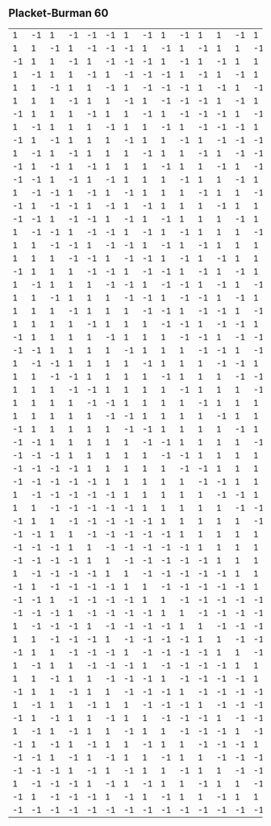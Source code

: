 ## Placket-Burman 60

<table>
  <tr><td> 1</td><td>-1</td><td> 1</td><td>-1</td><td>-1</td><td>-1</td><td> 1</td><td>-1</td><td> 1</td><td>-1</td><td> 1</td><td> 1</td><td>-1</td><td> 1</td><td> 1</td><td>-1</td><td>-1</td><td>-1</td><td> 1</td><td>-1</td><td>-1</td><td>-1</td><td>-1</td><td> 1</td><td> 1</td><td>-1</td><td>-1</td><td>-1</td><td>-1</td><td>-1</td><td> 1</td><td> 1</td><td> 1</td><td> 1</td><td> 1</td><td>-1</td><td>-1</td><td> 1</td><td> 1</td><td> 1</td><td> 1</td><td>-1</td><td> 1</td><td> 1</td><td> 1</td><td>-1</td><td>-1</td><td> 1</td><td>-1</td><td>-1</td><td> 1</td><td>-1</td><td> 1</td><td>-1</td><td> 1</td><td> 1</td><td> 1</td><td>-1</td><td> 1</td></tr>
  <tr><td> 1</td><td> 1</td><td>-1</td><td> 1</td><td>-1</td><td>-1</td><td>-1</td><td> 1</td><td>-1</td><td> 1</td><td>-1</td><td> 1</td><td> 1</td><td>-1</td><td> 1</td><td> 1</td><td>-1</td><td>-1</td><td>-1</td><td> 1</td><td>-1</td><td>-1</td><td>-1</td><td>-1</td><td> 1</td><td> 1</td><td>-1</td><td>-1</td><td>-1</td><td>-1</td><td>-1</td><td> 1</td><td> 1</td><td> 1</td><td> 1</td><td> 1</td><td>-1</td><td>-1</td><td> 1</td><td> 1</td><td> 1</td><td> 1</td><td>-1</td><td> 1</td><td> 1</td><td> 1</td><td>-1</td><td>-1</td><td> 1</td><td>-1</td><td>-1</td><td> 1</td><td>-1</td><td> 1</td><td>-1</td><td> 1</td><td> 1</td><td> 1</td><td>-1</td></tr>
  <tr><td>-1</td><td> 1</td><td> 1</td><td>-1</td><td> 1</td><td>-1</td><td>-1</td><td>-1</td><td> 1</td><td>-1</td><td> 1</td><td>-1</td><td> 1</td><td> 1</td><td>-1</td><td> 1</td><td> 1</td><td>-1</td><td>-1</td><td>-1</td><td> 1</td><td>-1</td><td>-1</td><td>-1</td><td>-1</td><td> 1</td><td> 1</td><td>-1</td><td>-1</td><td>-1</td><td>-1</td><td>-1</td><td> 1</td><td> 1</td><td> 1</td><td> 1</td><td> 1</td><td>-1</td><td>-1</td><td> 1</td><td> 1</td><td> 1</td><td> 1</td><td>-1</td><td> 1</td><td> 1</td><td> 1</td><td>-1</td><td>-1</td><td> 1</td><td>-1</td><td>-1</td><td> 1</td><td>-1</td><td> 1</td><td>-1</td><td> 1</td><td> 1</td><td> 1</td></tr>
  <tr><td> 1</td><td>-1</td><td> 1</td><td> 1</td><td>-1</td><td> 1</td><td>-1</td><td>-1</td><td>-1</td><td> 1</td><td>-1</td><td> 1</td><td>-1</td><td> 1</td><td> 1</td><td>-1</td><td> 1</td><td> 1</td><td>-1</td><td>-1</td><td>-1</td><td> 1</td><td>-1</td><td>-1</td><td>-1</td><td>-1</td><td> 1</td><td> 1</td><td>-1</td><td>-1</td><td>-1</td><td>-1</td><td>-1</td><td> 1</td><td> 1</td><td> 1</td><td> 1</td><td> 1</td><td>-1</td><td>-1</td><td> 1</td><td> 1</td><td> 1</td><td> 1</td><td>-1</td><td> 1</td><td> 1</td><td> 1</td><td>-1</td><td>-1</td><td> 1</td><td>-1</td><td>-1</td><td> 1</td><td>-1</td><td> 1</td><td>-1</td><td> 1</td><td> 1</td></tr>
  <tr><td> 1</td><td> 1</td><td>-1</td><td> 1</td><td> 1</td><td>-1</td><td> 1</td><td>-1</td><td>-1</td><td>-1</td><td> 1</td><td>-1</td><td> 1</td><td>-1</td><td> 1</td><td> 1</td><td>-1</td><td> 1</td><td> 1</td><td>-1</td><td>-1</td><td>-1</td><td> 1</td><td>-1</td><td>-1</td><td>-1</td><td>-1</td><td> 1</td><td> 1</td><td>-1</td><td>-1</td><td>-1</td><td>-1</td><td>-1</td><td> 1</td><td> 1</td><td> 1</td><td> 1</td><td> 1</td><td>-1</td><td>-1</td><td> 1</td><td> 1</td><td> 1</td><td> 1</td><td>-1</td><td> 1</td><td> 1</td><td> 1</td><td>-1</td><td>-1</td><td> 1</td><td>-1</td><td>-1</td><td> 1</td><td>-1</td><td> 1</td><td>-1</td><td> 1</td></tr>
  <tr><td> 1</td><td> 1</td><td> 1</td><td>-1</td><td> 1</td><td> 1</td><td>-1</td><td> 1</td><td>-1</td><td>-1</td><td>-1</td><td> 1</td><td>-1</td><td> 1</td><td>-1</td><td> 1</td><td> 1</td><td>-1</td><td> 1</td><td> 1</td><td>-1</td><td>-1</td><td>-1</td><td> 1</td><td>-1</td><td>-1</td><td>-1</td><td>-1</td><td> 1</td><td> 1</td><td>-1</td><td>-1</td><td>-1</td><td>-1</td><td>-1</td><td> 1</td><td> 1</td><td> 1</td><td> 1</td><td> 1</td><td>-1</td><td>-1</td><td> 1</td><td> 1</td><td> 1</td><td> 1</td><td>-1</td><td> 1</td><td> 1</td><td> 1</td><td>-1</td><td>-1</td><td> 1</td><td>-1</td><td>-1</td><td> 1</td><td>-1</td><td> 1</td><td>-1</td></tr>
  <tr><td>-1</td><td> 1</td><td> 1</td><td> 1</td><td>-1</td><td> 1</td><td> 1</td><td>-1</td><td> 1</td><td>-1</td><td>-1</td><td>-1</td><td> 1</td><td>-1</td><td> 1</td><td>-1</td><td> 1</td><td> 1</td><td>-1</td><td> 1</td><td> 1</td><td>-1</td><td>-1</td><td>-1</td><td> 1</td><td>-1</td><td>-1</td><td>-1</td><td>-1</td><td> 1</td><td> 1</td><td>-1</td><td>-1</td><td>-1</td><td>-1</td><td>-1</td><td> 1</td><td> 1</td><td> 1</td><td> 1</td><td> 1</td><td>-1</td><td>-1</td><td> 1</td><td> 1</td><td> 1</td><td> 1</td><td>-1</td><td> 1</td><td> 1</td><td> 1</td><td>-1</td><td>-1</td><td> 1</td><td>-1</td><td>-1</td><td> 1</td><td>-1</td><td> 1</td></tr>
  <tr><td> 1</td><td>-1</td><td> 1</td><td> 1</td><td> 1</td><td>-1</td><td> 1</td><td> 1</td><td>-1</td><td> 1</td><td>-1</td><td>-1</td><td>-1</td><td> 1</td><td>-1</td><td> 1</td><td>-1</td><td> 1</td><td> 1</td><td>-1</td><td> 1</td><td> 1</td><td>-1</td><td>-1</td><td>-1</td><td> 1</td><td>-1</td><td>-1</td><td>-1</td><td>-1</td><td> 1</td><td> 1</td><td>-1</td><td>-1</td><td>-1</td><td>-1</td><td>-1</td><td> 1</td><td> 1</td><td> 1</td><td> 1</td><td> 1</td><td>-1</td><td>-1</td><td> 1</td><td> 1</td><td> 1</td><td> 1</td><td>-1</td><td> 1</td><td> 1</td><td> 1</td><td>-1</td><td>-1</td><td> 1</td><td>-1</td><td>-1</td><td> 1</td><td>-1</td></tr>
  <tr><td>-1</td><td> 1</td><td>-1</td><td> 1</td><td> 1</td><td> 1</td><td>-1</td><td> 1</td><td> 1</td><td>-1</td><td> 1</td><td>-1</td><td>-1</td><td>-1</td><td> 1</td><td>-1</td><td> 1</td><td>-1</td><td> 1</td><td> 1</td><td>-1</td><td> 1</td><td> 1</td><td>-1</td><td>-1</td><td>-1</td><td> 1</td><td>-1</td><td>-1</td><td>-1</td><td>-1</td><td> 1</td><td> 1</td><td>-1</td><td>-1</td><td>-1</td><td>-1</td><td>-1</td><td> 1</td><td> 1</td><td> 1</td><td> 1</td><td> 1</td><td>-1</td><td>-1</td><td> 1</td><td> 1</td><td> 1</td><td> 1</td><td>-1</td><td> 1</td><td> 1</td><td> 1</td><td>-1</td><td>-1</td><td> 1</td><td>-1</td><td>-1</td><td> 1</td></tr>
  <tr><td> 1</td><td>-1</td><td> 1</td><td>-1</td><td> 1</td><td> 1</td><td> 1</td><td>-1</td><td> 1</td><td> 1</td><td>-1</td><td> 1</td><td>-1</td><td>-1</td><td>-1</td><td> 1</td><td>-1</td><td> 1</td><td>-1</td><td> 1</td><td> 1</td><td>-1</td><td> 1</td><td> 1</td><td>-1</td><td>-1</td><td>-1</td><td> 1</td><td>-1</td><td>-1</td><td>-1</td><td>-1</td><td> 1</td><td> 1</td><td>-1</td><td>-1</td><td>-1</td><td>-1</td><td>-1</td><td> 1</td><td> 1</td><td> 1</td><td> 1</td><td> 1</td><td>-1</td><td>-1</td><td> 1</td><td> 1</td><td> 1</td><td> 1</td><td>-1</td><td> 1</td><td> 1</td><td> 1</td><td>-1</td><td>-1</td><td> 1</td><td>-1</td><td>-1</td></tr>
  <tr><td>-1</td><td> 1</td><td>-1</td><td> 1</td><td>-1</td><td> 1</td><td> 1</td><td> 1</td><td>-1</td><td> 1</td><td> 1</td><td>-1</td><td> 1</td><td>-1</td><td>-1</td><td>-1</td><td> 1</td><td>-1</td><td> 1</td><td>-1</td><td> 1</td><td> 1</td><td>-1</td><td> 1</td><td> 1</td><td>-1</td><td>-1</td><td>-1</td><td> 1</td><td>-1</td><td>-1</td><td>-1</td><td>-1</td><td> 1</td><td> 1</td><td>-1</td><td>-1</td><td>-1</td><td>-1</td><td>-1</td><td> 1</td><td> 1</td><td> 1</td><td> 1</td><td> 1</td><td>-1</td><td>-1</td><td> 1</td><td> 1</td><td> 1</td><td> 1</td><td>-1</td><td> 1</td><td> 1</td><td> 1</td><td>-1</td><td>-1</td><td> 1</td><td>-1</td></tr>
  <tr><td>-1</td><td>-1</td><td> 1</td><td>-1</td><td> 1</td><td>-1</td><td> 1</td><td> 1</td><td> 1</td><td>-1</td><td> 1</td><td> 1</td><td>-1</td><td> 1</td><td>-1</td><td>-1</td><td>-1</td><td> 1</td><td>-1</td><td> 1</td><td>-1</td><td> 1</td><td> 1</td><td>-1</td><td> 1</td><td> 1</td><td>-1</td><td>-1</td><td>-1</td><td> 1</td><td>-1</td><td>-1</td><td>-1</td><td>-1</td><td> 1</td><td> 1</td><td>-1</td><td>-1</td><td>-1</td><td>-1</td><td>-1</td><td> 1</td><td> 1</td><td> 1</td><td> 1</td><td> 1</td><td>-1</td><td>-1</td><td> 1</td><td> 1</td><td> 1</td><td> 1</td><td>-1</td><td> 1</td><td> 1</td><td> 1</td><td>-1</td><td>-1</td><td> 1</td></tr>
  <tr><td> 1</td><td>-1</td><td>-1</td><td> 1</td><td>-1</td><td> 1</td><td>-1</td><td> 1</td><td> 1</td><td> 1</td><td>-1</td><td> 1</td><td> 1</td><td>-1</td><td> 1</td><td>-1</td><td>-1</td><td>-1</td><td> 1</td><td>-1</td><td> 1</td><td>-1</td><td> 1</td><td> 1</td><td>-1</td><td> 1</td><td> 1</td><td>-1</td><td>-1</td><td>-1</td><td> 1</td><td>-1</td><td>-1</td><td>-1</td><td>-1</td><td> 1</td><td> 1</td><td>-1</td><td>-1</td><td>-1</td><td>-1</td><td>-1</td><td> 1</td><td> 1</td><td> 1</td><td> 1</td><td> 1</td><td>-1</td><td>-1</td><td> 1</td><td> 1</td><td> 1</td><td> 1</td><td>-1</td><td> 1</td><td> 1</td><td> 1</td><td>-1</td><td>-1</td></tr>
  <tr><td>-1</td><td> 1</td><td>-1</td><td>-1</td><td> 1</td><td>-1</td><td> 1</td><td>-1</td><td> 1</td><td> 1</td><td> 1</td><td>-1</td><td> 1</td><td> 1</td><td>-1</td><td> 1</td><td>-1</td><td>-1</td><td>-1</td><td> 1</td><td>-1</td><td> 1</td><td>-1</td><td> 1</td><td> 1</td><td>-1</td><td> 1</td><td> 1</td><td>-1</td><td>-1</td><td>-1</td><td> 1</td><td>-1</td><td>-1</td><td>-1</td><td>-1</td><td> 1</td><td> 1</td><td>-1</td><td>-1</td><td>-1</td><td>-1</td><td>-1</td><td> 1</td><td> 1</td><td> 1</td><td> 1</td><td> 1</td><td>-1</td><td>-1</td><td> 1</td><td> 1</td><td> 1</td><td> 1</td><td>-1</td><td> 1</td><td> 1</td><td> 1</td><td>-1</td></tr>
  <tr><td>-1</td><td>-1</td><td> 1</td><td>-1</td><td>-1</td><td> 1</td><td>-1</td><td> 1</td><td>-1</td><td> 1</td><td> 1</td><td> 1</td><td>-1</td><td> 1</td><td> 1</td><td>-1</td><td> 1</td><td>-1</td><td>-1</td><td>-1</td><td> 1</td><td>-1</td><td> 1</td><td>-1</td><td> 1</td><td> 1</td><td>-1</td><td> 1</td><td> 1</td><td>-1</td><td>-1</td><td>-1</td><td> 1</td><td>-1</td><td>-1</td><td>-1</td><td>-1</td><td> 1</td><td> 1</td><td>-1</td><td>-1</td><td>-1</td><td>-1</td><td>-1</td><td> 1</td><td> 1</td><td> 1</td><td> 1</td><td> 1</td><td>-1</td><td>-1</td><td> 1</td><td> 1</td><td> 1</td><td> 1</td><td>-1</td><td> 1</td><td> 1</td><td> 1</td></tr>
  <tr><td> 1</td><td>-1</td><td>-1</td><td> 1</td><td>-1</td><td>-1</td><td> 1</td><td>-1</td><td> 1</td><td>-1</td><td> 1</td><td> 1</td><td> 1</td><td>-1</td><td> 1</td><td> 1</td><td>-1</td><td> 1</td><td>-1</td><td>-1</td><td>-1</td><td> 1</td><td>-1</td><td> 1</td><td>-1</td><td> 1</td><td> 1</td><td>-1</td><td> 1</td><td> 1</td><td>-1</td><td>-1</td><td>-1</td><td> 1</td><td>-1</td><td>-1</td><td>-1</td><td>-1</td><td> 1</td><td> 1</td><td>-1</td><td>-1</td><td>-1</td><td>-1</td><td>-1</td><td> 1</td><td> 1</td><td> 1</td><td> 1</td><td> 1</td><td>-1</td><td>-1</td><td> 1</td><td> 1</td><td> 1</td><td> 1</td><td>-1</td><td> 1</td><td> 1</td></tr>
  <tr><td> 1</td><td> 1</td><td>-1</td><td>-1</td><td> 1</td><td>-1</td><td>-1</td><td> 1</td><td>-1</td><td> 1</td><td>-1</td><td> 1</td><td> 1</td><td> 1</td><td>-1</td><td> 1</td><td> 1</td><td>-1</td><td> 1</td><td>-1</td><td>-1</td><td>-1</td><td> 1</td><td>-1</td><td> 1</td><td>-1</td><td> 1</td><td> 1</td><td>-1</td><td> 1</td><td> 1</td><td>-1</td><td>-1</td><td>-1</td><td> 1</td><td>-1</td><td>-1</td><td>-1</td><td>-1</td><td> 1</td><td> 1</td><td>-1</td><td>-1</td><td>-1</td><td>-1</td><td>-1</td><td> 1</td><td> 1</td><td> 1</td><td> 1</td><td> 1</td><td>-1</td><td>-1</td><td> 1</td><td> 1</td><td> 1</td><td> 1</td><td>-1</td><td> 1</td></tr>
  <tr><td> 1</td><td> 1</td><td> 1</td><td>-1</td><td>-1</td><td> 1</td><td>-1</td><td>-1</td><td> 1</td><td>-1</td><td> 1</td><td>-1</td><td> 1</td><td> 1</td><td> 1</td><td>-1</td><td> 1</td><td> 1</td><td>-1</td><td> 1</td><td>-1</td><td>-1</td><td>-1</td><td> 1</td><td>-1</td><td> 1</td><td>-1</td><td> 1</td><td> 1</td><td>-1</td><td> 1</td><td> 1</td><td>-1</td><td>-1</td><td>-1</td><td> 1</td><td>-1</td><td>-1</td><td>-1</td><td>-1</td><td> 1</td><td> 1</td><td>-1</td><td>-1</td><td>-1</td><td>-1</td><td>-1</td><td> 1</td><td> 1</td><td> 1</td><td> 1</td><td> 1</td><td>-1</td><td>-1</td><td> 1</td><td> 1</td><td> 1</td><td> 1</td><td>-1</td></tr>
  <tr><td>-1</td><td> 1</td><td> 1</td><td> 1</td><td>-1</td><td>-1</td><td> 1</td><td>-1</td><td>-1</td><td> 1</td><td>-1</td><td> 1</td><td>-1</td><td> 1</td><td> 1</td><td> 1</td><td>-1</td><td> 1</td><td> 1</td><td>-1</td><td> 1</td><td>-1</td><td>-1</td><td>-1</td><td> 1</td><td>-1</td><td> 1</td><td>-1</td><td> 1</td><td> 1</td><td>-1</td><td> 1</td><td> 1</td><td>-1</td><td>-1</td><td>-1</td><td> 1</td><td>-1</td><td>-1</td><td>-1</td><td>-1</td><td> 1</td><td> 1</td><td>-1</td><td>-1</td><td>-1</td><td>-1</td><td>-1</td><td> 1</td><td> 1</td><td> 1</td><td> 1</td><td> 1</td><td>-1</td><td>-1</td><td> 1</td><td> 1</td><td> 1</td><td> 1</td></tr>
  <tr><td> 1</td><td>-1</td><td> 1</td><td> 1</td><td> 1</td><td>-1</td><td>-1</td><td> 1</td><td>-1</td><td>-1</td><td> 1</td><td>-1</td><td> 1</td><td>-1</td><td> 1</td><td> 1</td><td> 1</td><td>-1</td><td> 1</td><td> 1</td><td>-1</td><td> 1</td><td>-1</td><td>-1</td><td>-1</td><td> 1</td><td>-1</td><td> 1</td><td>-1</td><td> 1</td><td> 1</td><td>-1</td><td> 1</td><td> 1</td><td>-1</td><td>-1</td><td>-1</td><td> 1</td><td>-1</td><td>-1</td><td>-1</td><td>-1</td><td> 1</td><td> 1</td><td>-1</td><td>-1</td><td>-1</td><td>-1</td><td>-1</td><td> 1</td><td> 1</td><td> 1</td><td> 1</td><td> 1</td><td>-1</td><td>-1</td><td> 1</td><td> 1</td><td> 1</td></tr>
  <tr><td> 1</td><td> 1</td><td>-1</td><td> 1</td><td> 1</td><td> 1</td><td>-1</td><td>-1</td><td> 1</td><td>-1</td><td>-1</td><td> 1</td><td>-1</td><td> 1</td><td>-1</td><td> 1</td><td> 1</td><td> 1</td><td>-1</td><td> 1</td><td> 1</td><td>-1</td><td> 1</td><td>-1</td><td>-1</td><td>-1</td><td> 1</td><td>-1</td><td> 1</td><td>-1</td><td> 1</td><td> 1</td><td>-1</td><td> 1</td><td> 1</td><td>-1</td><td>-1</td><td>-1</td><td> 1</td><td>-1</td><td>-1</td><td>-1</td><td>-1</td><td> 1</td><td> 1</td><td>-1</td><td>-1</td><td>-1</td><td>-1</td><td>-1</td><td> 1</td><td> 1</td><td> 1</td><td> 1</td><td> 1</td><td>-1</td><td>-1</td><td> 1</td><td> 1</td></tr>
  <tr><td> 1</td><td> 1</td><td> 1</td><td>-1</td><td> 1</td><td> 1</td><td> 1</td><td>-1</td><td>-1</td><td> 1</td><td>-1</td><td>-1</td><td> 1</td><td>-1</td><td> 1</td><td>-1</td><td> 1</td><td> 1</td><td> 1</td><td>-1</td><td> 1</td><td> 1</td><td>-1</td><td> 1</td><td>-1</td><td>-1</td><td>-1</td><td> 1</td><td>-1</td><td> 1</td><td>-1</td><td> 1</td><td> 1</td><td>-1</td><td> 1</td><td> 1</td><td>-1</td><td>-1</td><td>-1</td><td> 1</td><td>-1</td><td>-1</td><td>-1</td><td>-1</td><td> 1</td><td> 1</td><td>-1</td><td>-1</td><td>-1</td><td>-1</td><td>-1</td><td> 1</td><td> 1</td><td> 1</td><td> 1</td><td> 1</td><td>-1</td><td>-1</td><td> 1</td></tr>
  <tr><td> 1</td><td> 1</td><td> 1</td><td> 1</td><td>-1</td><td> 1</td><td> 1</td><td> 1</td><td>-1</td><td>-1</td><td> 1</td><td>-1</td><td>-1</td><td> 1</td><td>-1</td><td> 1</td><td>-1</td><td> 1</td><td> 1</td><td> 1</td><td>-1</td><td> 1</td><td> 1</td><td>-1</td><td> 1</td><td>-1</td><td>-1</td><td>-1</td><td> 1</td><td>-1</td><td> 1</td><td>-1</td><td> 1</td><td> 1</td><td>-1</td><td> 1</td><td> 1</td><td>-1</td><td>-1</td><td>-1</td><td> 1</td><td>-1</td><td>-1</td><td>-1</td><td>-1</td><td> 1</td><td> 1</td><td>-1</td><td>-1</td><td>-1</td><td>-1</td><td>-1</td><td> 1</td><td> 1</td><td> 1</td><td> 1</td><td> 1</td><td>-1</td><td>-1</td></tr>
  <tr><td>-1</td><td> 1</td><td> 1</td><td> 1</td><td> 1</td><td>-1</td><td> 1</td><td> 1</td><td> 1</td><td>-1</td><td>-1</td><td> 1</td><td>-1</td><td>-1</td><td> 1</td><td>-1</td><td> 1</td><td>-1</td><td> 1</td><td> 1</td><td> 1</td><td>-1</td><td> 1</td><td> 1</td><td>-1</td><td> 1</td><td>-1</td><td>-1</td><td>-1</td><td> 1</td><td>-1</td><td> 1</td><td>-1</td><td> 1</td><td> 1</td><td>-1</td><td> 1</td><td> 1</td><td>-1</td><td>-1</td><td>-1</td><td> 1</td><td>-1</td><td>-1</td><td>-1</td><td>-1</td><td> 1</td><td> 1</td><td>-1</td><td>-1</td><td>-1</td><td>-1</td><td>-1</td><td> 1</td><td> 1</td><td> 1</td><td> 1</td><td> 1</td><td>-1</td></tr>
  <tr><td>-1</td><td>-1</td><td> 1</td><td> 1</td><td> 1</td><td> 1</td><td>-1</td><td> 1</td><td> 1</td><td> 1</td><td>-1</td><td>-1</td><td> 1</td><td>-1</td><td>-1</td><td> 1</td><td>-1</td><td> 1</td><td>-1</td><td> 1</td><td> 1</td><td> 1</td><td>-1</td><td> 1</td><td> 1</td><td>-1</td><td> 1</td><td>-1</td><td>-1</td><td>-1</td><td> 1</td><td>-1</td><td> 1</td><td>-1</td><td> 1</td><td> 1</td><td>-1</td><td> 1</td><td> 1</td><td>-1</td><td>-1</td><td>-1</td><td> 1</td><td>-1</td><td>-1</td><td>-1</td><td>-1</td><td> 1</td><td> 1</td><td>-1</td><td>-1</td><td>-1</td><td>-1</td><td>-1</td><td> 1</td><td> 1</td><td> 1</td><td> 1</td><td> 1</td></tr>
  <tr><td> 1</td><td>-1</td><td>-1</td><td> 1</td><td> 1</td><td> 1</td><td> 1</td><td>-1</td><td> 1</td><td> 1</td><td> 1</td><td>-1</td><td>-1</td><td> 1</td><td>-1</td><td>-1</td><td> 1</td><td>-1</td><td> 1</td><td>-1</td><td> 1</td><td> 1</td><td> 1</td><td>-1</td><td> 1</td><td> 1</td><td>-1</td><td> 1</td><td>-1</td><td>-1</td><td>-1</td><td> 1</td><td>-1</td><td> 1</td><td>-1</td><td> 1</td><td> 1</td><td>-1</td><td> 1</td><td> 1</td><td>-1</td><td>-1</td><td>-1</td><td> 1</td><td>-1</td><td>-1</td><td>-1</td><td>-1</td><td> 1</td><td> 1</td><td>-1</td><td>-1</td><td>-1</td><td>-1</td><td>-1</td><td> 1</td><td> 1</td><td> 1</td><td> 1</td></tr>
  <tr><td> 1</td><td> 1</td><td>-1</td><td>-1</td><td> 1</td><td> 1</td><td> 1</td><td> 1</td><td>-1</td><td> 1</td><td> 1</td><td> 1</td><td>-1</td><td>-1</td><td> 1</td><td>-1</td><td>-1</td><td> 1</td><td>-1</td><td> 1</td><td>-1</td><td> 1</td><td> 1</td><td> 1</td><td>-1</td><td> 1</td><td> 1</td><td>-1</td><td> 1</td><td>-1</td><td>-1</td><td>-1</td><td> 1</td><td>-1</td><td> 1</td><td>-1</td><td> 1</td><td> 1</td><td>-1</td><td> 1</td><td> 1</td><td>-1</td><td>-1</td><td>-1</td><td> 1</td><td>-1</td><td>-1</td><td>-1</td><td>-1</td><td> 1</td><td> 1</td><td>-1</td><td>-1</td><td>-1</td><td>-1</td><td>-1</td><td> 1</td><td> 1</td><td> 1</td></tr>
  <tr><td> 1</td><td> 1</td><td> 1</td><td>-1</td><td>-1</td><td> 1</td><td> 1</td><td> 1</td><td> 1</td><td>-1</td><td> 1</td><td> 1</td><td> 1</td><td>-1</td><td>-1</td><td> 1</td><td>-1</td><td>-1</td><td> 1</td><td>-1</td><td> 1</td><td>-1</td><td> 1</td><td> 1</td><td> 1</td><td>-1</td><td> 1</td><td> 1</td><td>-1</td><td> 1</td><td>-1</td><td>-1</td><td>-1</td><td> 1</td><td>-1</td><td> 1</td><td>-1</td><td> 1</td><td> 1</td><td>-1</td><td> 1</td><td> 1</td><td>-1</td><td>-1</td><td>-1</td><td> 1</td><td>-1</td><td>-1</td><td>-1</td><td>-1</td><td> 1</td><td> 1</td><td>-1</td><td>-1</td><td>-1</td><td>-1</td><td>-1</td><td> 1</td><td> 1</td></tr>
  <tr><td> 1</td><td> 1</td><td> 1</td><td> 1</td><td>-1</td><td>-1</td><td> 1</td><td> 1</td><td> 1</td><td> 1</td><td>-1</td><td> 1</td><td> 1</td><td> 1</td><td>-1</td><td>-1</td><td> 1</td><td>-1</td><td>-1</td><td> 1</td><td>-1</td><td> 1</td><td>-1</td><td> 1</td><td> 1</td><td> 1</td><td>-1</td><td> 1</td><td> 1</td><td>-1</td><td> 1</td><td>-1</td><td>-1</td><td>-1</td><td> 1</td><td>-1</td><td> 1</td><td>-1</td><td> 1</td><td> 1</td><td>-1</td><td> 1</td><td> 1</td><td>-1</td><td>-1</td><td>-1</td><td> 1</td><td>-1</td><td>-1</td><td>-1</td><td>-1</td><td> 1</td><td> 1</td><td>-1</td><td>-1</td><td>-1</td><td>-1</td><td>-1</td><td> 1</td></tr>
  <tr><td> 1</td><td> 1</td><td> 1</td><td> 1</td><td> 1</td><td>-1</td><td>-1</td><td> 1</td><td> 1</td><td> 1</td><td> 1</td><td>-1</td><td> 1</td><td> 1</td><td> 1</td><td>-1</td><td>-1</td><td> 1</td><td>-1</td><td>-1</td><td> 1</td><td>-1</td><td> 1</td><td>-1</td><td> 1</td><td> 1</td><td> 1</td><td>-1</td><td> 1</td><td> 1</td><td>-1</td><td> 1</td><td>-1</td><td>-1</td><td>-1</td><td> 1</td><td>-1</td><td> 1</td><td>-1</td><td> 1</td><td> 1</td><td>-1</td><td> 1</td><td> 1</td><td>-1</td><td>-1</td><td>-1</td><td> 1</td><td>-1</td><td>-1</td><td>-1</td><td>-1</td><td> 1</td><td> 1</td><td>-1</td><td>-1</td><td>-1</td><td>-1</td><td>-1</td></tr>
  <tr><td>-1</td><td> 1</td><td> 1</td><td> 1</td><td> 1</td><td> 1</td><td>-1</td><td>-1</td><td> 1</td><td> 1</td><td> 1</td><td> 1</td><td>-1</td><td> 1</td><td> 1</td><td> 1</td><td>-1</td><td>-1</td><td> 1</td><td>-1</td><td>-1</td><td> 1</td><td>-1</td><td> 1</td><td>-1</td><td> 1</td><td> 1</td><td> 1</td><td>-1</td><td> 1</td><td> 1</td><td>-1</td><td> 1</td><td>-1</td><td>-1</td><td>-1</td><td> 1</td><td>-1</td><td> 1</td><td>-1</td><td> 1</td><td> 1</td><td>-1</td><td> 1</td><td> 1</td><td>-1</td><td>-1</td><td>-1</td><td> 1</td><td>-1</td><td>-1</td><td>-1</td><td>-1</td><td> 1</td><td> 1</td><td>-1</td><td>-1</td><td>-1</td><td>-1</td></tr>
  <tr><td>-1</td><td>-1</td><td> 1</td><td> 1</td><td> 1</td><td> 1</td><td> 1</td><td>-1</td><td>-1</td><td> 1</td><td> 1</td><td> 1</td><td> 1</td><td>-1</td><td> 1</td><td> 1</td><td> 1</td><td>-1</td><td>-1</td><td> 1</td><td>-1</td><td>-1</td><td> 1</td><td>-1</td><td> 1</td><td>-1</td><td> 1</td><td> 1</td><td> 1</td><td>-1</td><td> 1</td><td> 1</td><td>-1</td><td> 1</td><td>-1</td><td>-1</td><td>-1</td><td> 1</td><td>-1</td><td> 1</td><td>-1</td><td> 1</td><td> 1</td><td>-1</td><td> 1</td><td> 1</td><td>-1</td><td>-1</td><td>-1</td><td> 1</td><td>-1</td><td>-1</td><td>-1</td><td>-1</td><td> 1</td><td> 1</td><td>-1</td><td>-1</td><td>-1</td></tr>
  <tr><td>-1</td><td>-1</td><td>-1</td><td> 1</td><td> 1</td><td> 1</td><td> 1</td><td> 1</td><td>-1</td><td>-1</td><td> 1</td><td> 1</td><td> 1</td><td> 1</td><td>-1</td><td> 1</td><td> 1</td><td> 1</td><td>-1</td><td>-1</td><td> 1</td><td>-1</td><td>-1</td><td> 1</td><td>-1</td><td> 1</td><td>-1</td><td> 1</td><td> 1</td><td> 1</td><td>-1</td><td> 1</td><td> 1</td><td>-1</td><td> 1</td><td>-1</td><td>-1</td><td>-1</td><td> 1</td><td>-1</td><td> 1</td><td>-1</td><td> 1</td><td> 1</td><td>-1</td><td> 1</td><td> 1</td><td>-1</td><td>-1</td><td>-1</td><td> 1</td><td>-1</td><td>-1</td><td>-1</td><td>-1</td><td> 1</td><td> 1</td><td>-1</td><td>-1</td></tr>
  <tr><td>-1</td><td>-1</td><td>-1</td><td>-1</td><td> 1</td><td> 1</td><td> 1</td><td> 1</td><td> 1</td><td>-1</td><td>-1</td><td> 1</td><td> 1</td><td> 1</td><td> 1</td><td>-1</td><td> 1</td><td> 1</td><td> 1</td><td>-1</td><td>-1</td><td> 1</td><td>-1</td><td>-1</td><td> 1</td><td>-1</td><td> 1</td><td>-1</td><td> 1</td><td> 1</td><td> 1</td><td>-1</td><td> 1</td><td> 1</td><td>-1</td><td> 1</td><td>-1</td><td>-1</td><td>-1</td><td> 1</td><td>-1</td><td> 1</td><td>-1</td><td> 1</td><td> 1</td><td>-1</td><td> 1</td><td> 1</td><td>-1</td><td>-1</td><td>-1</td><td> 1</td><td>-1</td><td>-1</td><td>-1</td><td>-1</td><td> 1</td><td> 1</td><td>-1</td></tr>
  <tr><td>-1</td><td>-1</td><td>-1</td><td>-1</td><td>-1</td><td> 1</td><td> 1</td><td> 1</td><td> 1</td><td> 1</td><td>-1</td><td>-1</td><td> 1</td><td> 1</td><td> 1</td><td> 1</td><td>-1</td><td> 1</td><td> 1</td><td> 1</td><td>-1</td><td>-1</td><td> 1</td><td>-1</td><td>-1</td><td> 1</td><td>-1</td><td> 1</td><td>-1</td><td> 1</td><td> 1</td><td> 1</td><td>-1</td><td> 1</td><td> 1</td><td>-1</td><td> 1</td><td>-1</td><td>-1</td><td>-1</td><td> 1</td><td>-1</td><td> 1</td><td>-1</td><td> 1</td><td> 1</td><td>-1</td><td> 1</td><td> 1</td><td>-1</td><td>-1</td><td>-1</td><td> 1</td><td>-1</td><td>-1</td><td>-1</td><td>-1</td><td> 1</td><td> 1</td></tr>
  <tr><td> 1</td><td>-1</td><td>-1</td><td>-1</td><td>-1</td><td>-1</td><td> 1</td><td> 1</td><td> 1</td><td> 1</td><td> 1</td><td>-1</td><td>-1</td><td> 1</td><td> 1</td><td> 1</td><td> 1</td><td>-1</td><td> 1</td><td> 1</td><td> 1</td><td>-1</td><td>-1</td><td> 1</td><td>-1</td><td>-1</td><td> 1</td><td>-1</td><td> 1</td><td>-1</td><td> 1</td><td> 1</td><td> 1</td><td>-1</td><td> 1</td><td> 1</td><td>-1</td><td> 1</td><td>-1</td><td>-1</td><td>-1</td><td> 1</td><td>-1</td><td> 1</td><td>-1</td><td> 1</td><td> 1</td><td>-1</td><td> 1</td><td> 1</td><td>-1</td><td>-1</td><td>-1</td><td> 1</td><td>-1</td><td>-1</td><td>-1</td><td>-1</td><td> 1</td></tr>
  <tr><td> 1</td><td> 1</td><td>-1</td><td>-1</td><td>-1</td><td>-1</td><td>-1</td><td> 1</td><td> 1</td><td> 1</td><td> 1</td><td> 1</td><td>-1</td><td>-1</td><td> 1</td><td> 1</td><td> 1</td><td> 1</td><td>-1</td><td> 1</td><td> 1</td><td> 1</td><td>-1</td><td>-1</td><td> 1</td><td>-1</td><td>-1</td><td> 1</td><td>-1</td><td> 1</td><td>-1</td><td> 1</td><td> 1</td><td> 1</td><td>-1</td><td> 1</td><td> 1</td><td>-1</td><td> 1</td><td>-1</td><td>-1</td><td>-1</td><td> 1</td><td>-1</td><td> 1</td><td>-1</td><td> 1</td><td> 1</td><td>-1</td><td> 1</td><td> 1</td><td>-1</td><td>-1</td><td>-1</td><td> 1</td><td>-1</td><td>-1</td><td>-1</td><td>-1</td></tr>
  <tr><td>-1</td><td> 1</td><td> 1</td><td>-1</td><td>-1</td><td>-1</td><td>-1</td><td>-1</td><td> 1</td><td> 1</td><td> 1</td><td> 1</td><td> 1</td><td>-1</td><td>-1</td><td> 1</td><td> 1</td><td> 1</td><td> 1</td><td>-1</td><td> 1</td><td> 1</td><td> 1</td><td>-1</td><td>-1</td><td> 1</td><td>-1</td><td>-1</td><td> 1</td><td>-1</td><td> 1</td><td>-1</td><td> 1</td><td> 1</td><td> 1</td><td>-1</td><td> 1</td><td> 1</td><td>-1</td><td> 1</td><td>-1</td><td>-1</td><td>-1</td><td> 1</td><td>-1</td><td> 1</td><td>-1</td><td> 1</td><td> 1</td><td>-1</td><td> 1</td><td> 1</td><td>-1</td><td>-1</td><td>-1</td><td> 1</td><td>-1</td><td>-1</td><td>-1</td></tr>
  <tr><td>-1</td><td>-1</td><td> 1</td><td> 1</td><td>-1</td><td>-1</td><td>-1</td><td>-1</td><td>-1</td><td> 1</td><td> 1</td><td> 1</td><td> 1</td><td> 1</td><td>-1</td><td>-1</td><td> 1</td><td> 1</td><td> 1</td><td> 1</td><td>-1</td><td> 1</td><td> 1</td><td> 1</td><td>-1</td><td>-1</td><td> 1</td><td>-1</td><td>-1</td><td> 1</td><td>-1</td><td> 1</td><td>-1</td><td> 1</td><td> 1</td><td> 1</td><td>-1</td><td> 1</td><td> 1</td><td>-1</td><td> 1</td><td>-1</td><td>-1</td><td>-1</td><td> 1</td><td>-1</td><td> 1</td><td>-1</td><td> 1</td><td> 1</td><td>-1</td><td> 1</td><td> 1</td><td>-1</td><td>-1</td><td>-1</td><td> 1</td><td>-1</td><td>-1</td></tr>
  <tr><td>-1</td><td>-1</td><td>-1</td><td> 1</td><td> 1</td><td>-1</td><td>-1</td><td>-1</td><td>-1</td><td>-1</td><td> 1</td><td> 1</td><td> 1</td><td> 1</td><td> 1</td><td>-1</td><td>-1</td><td> 1</td><td> 1</td><td> 1</td><td> 1</td><td>-1</td><td> 1</td><td> 1</td><td> 1</td><td>-1</td><td>-1</td><td> 1</td><td>-1</td><td>-1</td><td> 1</td><td>-1</td><td> 1</td><td>-1</td><td> 1</td><td> 1</td><td> 1</td><td>-1</td><td> 1</td><td> 1</td><td>-1</td><td> 1</td><td>-1</td><td>-1</td><td>-1</td><td> 1</td><td>-1</td><td> 1</td><td>-1</td><td> 1</td><td> 1</td><td>-1</td><td> 1</td><td> 1</td><td>-1</td><td>-1</td><td>-1</td><td> 1</td><td>-1</td></tr>
  <tr><td>-1</td><td>-1</td><td>-1</td><td>-1</td><td> 1</td><td> 1</td><td>-1</td><td>-1</td><td>-1</td><td>-1</td><td>-1</td><td> 1</td><td> 1</td><td> 1</td><td> 1</td><td> 1</td><td>-1</td><td>-1</td><td> 1</td><td> 1</td><td> 1</td><td> 1</td><td>-1</td><td> 1</td><td> 1</td><td> 1</td><td>-1</td><td>-1</td><td> 1</td><td>-1</td><td>-1</td><td> 1</td><td>-1</td><td> 1</td><td>-1</td><td> 1</td><td> 1</td><td> 1</td><td>-1</td><td> 1</td><td> 1</td><td>-1</td><td> 1</td><td>-1</td><td>-1</td><td>-1</td><td> 1</td><td>-1</td><td> 1</td><td>-1</td><td> 1</td><td> 1</td><td>-1</td><td> 1</td><td> 1</td><td>-1</td><td>-1</td><td>-1</td><td> 1</td></tr>
  <tr><td> 1</td><td>-1</td><td>-1</td><td>-1</td><td>-1</td><td> 1</td><td> 1</td><td>-1</td><td>-1</td><td>-1</td><td>-1</td><td>-1</td><td> 1</td><td> 1</td><td> 1</td><td> 1</td><td> 1</td><td>-1</td><td>-1</td><td> 1</td><td> 1</td><td> 1</td><td> 1</td><td>-1</td><td> 1</td><td> 1</td><td> 1</td><td>-1</td><td>-1</td><td> 1</td><td>-1</td><td>-1</td><td> 1</td><td>-1</td><td> 1</td><td>-1</td><td> 1</td><td> 1</td><td> 1</td><td>-1</td><td> 1</td><td> 1</td><td>-1</td><td> 1</td><td>-1</td><td>-1</td><td>-1</td><td> 1</td><td>-1</td><td> 1</td><td>-1</td><td> 1</td><td> 1</td><td>-1</td><td> 1</td><td> 1</td><td>-1</td><td>-1</td><td>-1</td></tr>
  <tr><td>-1</td><td> 1</td><td>-1</td><td>-1</td><td>-1</td><td>-1</td><td> 1</td><td> 1</td><td>-1</td><td>-1</td><td>-1</td><td>-1</td><td>-1</td><td> 1</td><td> 1</td><td> 1</td><td> 1</td><td> 1</td><td>-1</td><td>-1</td><td> 1</td><td> 1</td><td> 1</td><td> 1</td><td>-1</td><td> 1</td><td> 1</td><td> 1</td><td>-1</td><td>-1</td><td> 1</td><td>-1</td><td>-1</td><td> 1</td><td>-1</td><td> 1</td><td>-1</td><td> 1</td><td> 1</td><td> 1</td><td>-1</td><td> 1</td><td> 1</td><td>-1</td><td> 1</td><td>-1</td><td>-1</td><td>-1</td><td> 1</td><td>-1</td><td> 1</td><td>-1</td><td> 1</td><td> 1</td><td>-1</td><td> 1</td><td> 1</td><td>-1</td><td>-1</td></tr>
  <tr><td>-1</td><td>-1</td><td> 1</td><td>-1</td><td>-1</td><td>-1</td><td>-1</td><td> 1</td><td> 1</td><td>-1</td><td>-1</td><td>-1</td><td>-1</td><td>-1</td><td> 1</td><td> 1</td><td> 1</td><td> 1</td><td> 1</td><td>-1</td><td>-1</td><td> 1</td><td> 1</td><td> 1</td><td> 1</td><td>-1</td><td> 1</td><td> 1</td><td> 1</td><td>-1</td><td>-1</td><td> 1</td><td>-1</td><td>-1</td><td> 1</td><td>-1</td><td> 1</td><td>-1</td><td> 1</td><td> 1</td><td> 1</td><td>-1</td><td> 1</td><td> 1</td><td>-1</td><td> 1</td><td>-1</td><td>-1</td><td>-1</td><td> 1</td><td>-1</td><td> 1</td><td>-1</td><td> 1</td><td> 1</td><td>-1</td><td> 1</td><td> 1</td><td>-1</td></tr>
  <tr><td>-1</td><td>-1</td><td>-1</td><td> 1</td><td>-1</td><td>-1</td><td>-1</td><td>-1</td><td> 1</td><td> 1</td><td>-1</td><td>-1</td><td>-1</td><td>-1</td><td>-1</td><td> 1</td><td> 1</td><td> 1</td><td> 1</td><td> 1</td><td>-1</td><td>-1</td><td> 1</td><td> 1</td><td> 1</td><td> 1</td><td>-1</td><td> 1</td><td> 1</td><td> 1</td><td>-1</td><td>-1</td><td> 1</td><td>-1</td><td>-1</td><td> 1</td><td>-1</td><td> 1</td><td>-1</td><td> 1</td><td> 1</td><td> 1</td><td>-1</td><td> 1</td><td> 1</td><td>-1</td><td> 1</td><td>-1</td><td>-1</td><td>-1</td><td> 1</td><td>-1</td><td> 1</td><td>-1</td><td> 1</td><td> 1</td><td>-1</td><td> 1</td><td> 1</td></tr>
  <tr><td> 1</td><td>-1</td><td>-1</td><td>-1</td><td> 1</td><td>-1</td><td>-1</td><td>-1</td><td>-1</td><td> 1</td><td> 1</td><td>-1</td><td>-1</td><td>-1</td><td>-1</td><td>-1</td><td> 1</td><td> 1</td><td> 1</td><td> 1</td><td> 1</td><td>-1</td><td>-1</td><td> 1</td><td> 1</td><td> 1</td><td> 1</td><td>-1</td><td> 1</td><td> 1</td><td> 1</td><td>-1</td><td>-1</td><td> 1</td><td>-1</td><td>-1</td><td> 1</td><td>-1</td><td> 1</td><td>-1</td><td> 1</td><td> 1</td><td> 1</td><td>-1</td><td> 1</td><td> 1</td><td>-1</td><td> 1</td><td>-1</td><td>-1</td><td>-1</td><td> 1</td><td>-1</td><td> 1</td><td>-1</td><td> 1</td><td> 1</td><td>-1</td><td> 1</td></tr>
  <tr><td> 1</td><td> 1</td><td>-1</td><td>-1</td><td>-1</td><td> 1</td><td>-1</td><td>-1</td><td>-1</td><td>-1</td><td> 1</td><td> 1</td><td>-1</td><td>-1</td><td>-1</td><td>-1</td><td>-1</td><td> 1</td><td> 1</td><td> 1</td><td> 1</td><td> 1</td><td>-1</td><td>-1</td><td> 1</td><td> 1</td><td> 1</td><td> 1</td><td>-1</td><td> 1</td><td> 1</td><td> 1</td><td>-1</td><td>-1</td><td> 1</td><td>-1</td><td>-1</td><td> 1</td><td>-1</td><td> 1</td><td>-1</td><td> 1</td><td> 1</td><td> 1</td><td>-1</td><td> 1</td><td> 1</td><td>-1</td><td> 1</td><td>-1</td><td>-1</td><td>-1</td><td> 1</td><td>-1</td><td> 1</td><td>-1</td><td> 1</td><td> 1</td><td>-1</td></tr>
  <tr><td>-1</td><td> 1</td><td> 1</td><td>-1</td><td>-1</td><td>-1</td><td> 1</td><td>-1</td><td>-1</td><td>-1</td><td>-1</td><td> 1</td><td> 1</td><td>-1</td><td>-1</td><td>-1</td><td>-1</td><td>-1</td><td> 1</td><td> 1</td><td> 1</td><td> 1</td><td> 1</td><td>-1</td><td>-1</td><td> 1</td><td> 1</td><td> 1</td><td> 1</td><td>-1</td><td> 1</td><td> 1</td><td> 1</td><td>-1</td><td>-1</td><td> 1</td><td>-1</td><td>-1</td><td> 1</td><td>-1</td><td> 1</td><td>-1</td><td> 1</td><td> 1</td><td> 1</td><td>-1</td><td> 1</td><td> 1</td><td>-1</td><td> 1</td><td>-1</td><td>-1</td><td>-1</td><td> 1</td><td>-1</td><td> 1</td><td>-1</td><td> 1</td><td> 1</td></tr>
  <tr><td> 1</td><td>-1</td><td> 1</td><td> 1</td><td>-1</td><td>-1</td><td>-1</td><td> 1</td><td>-1</td><td>-1</td><td>-1</td><td>-1</td><td> 1</td><td> 1</td><td>-1</td><td>-1</td><td>-1</td><td>-1</td><td>-1</td><td> 1</td><td> 1</td><td> 1</td><td> 1</td><td> 1</td><td>-1</td><td>-1</td><td> 1</td><td> 1</td><td> 1</td><td> 1</td><td>-1</td><td> 1</td><td> 1</td><td> 1</td><td>-1</td><td>-1</td><td> 1</td><td>-1</td><td>-1</td><td> 1</td><td>-1</td><td> 1</td><td>-1</td><td> 1</td><td> 1</td><td> 1</td><td>-1</td><td> 1</td><td> 1</td><td>-1</td><td> 1</td><td>-1</td><td>-1</td><td>-1</td><td> 1</td><td>-1</td><td> 1</td><td>-1</td><td> 1</td></tr>
  <tr><td> 1</td><td> 1</td><td>-1</td><td> 1</td><td> 1</td><td>-1</td><td>-1</td><td>-1</td><td> 1</td><td>-1</td><td>-1</td><td>-1</td><td>-1</td><td> 1</td><td> 1</td><td>-1</td><td>-1</td><td>-1</td><td>-1</td><td>-1</td><td> 1</td><td> 1</td><td> 1</td><td> 1</td><td> 1</td><td>-1</td><td>-1</td><td> 1</td><td> 1</td><td> 1</td><td> 1</td><td>-1</td><td> 1</td><td> 1</td><td> 1</td><td>-1</td><td>-1</td><td> 1</td><td>-1</td><td>-1</td><td> 1</td><td>-1</td><td> 1</td><td>-1</td><td> 1</td><td> 1</td><td> 1</td><td>-1</td><td> 1</td><td> 1</td><td>-1</td><td> 1</td><td>-1</td><td>-1</td><td>-1</td><td> 1</td><td>-1</td><td> 1</td><td>-1</td></tr>
  <tr><td>-1</td><td> 1</td><td> 1</td><td>-1</td><td> 1</td><td> 1</td><td>-1</td><td>-1</td><td>-1</td><td> 1</td><td>-1</td><td>-1</td><td>-1</td><td>-1</td><td> 1</td><td> 1</td><td>-1</td><td>-1</td><td>-1</td><td>-1</td><td>-1</td><td> 1</td><td> 1</td><td> 1</td><td> 1</td><td> 1</td><td>-1</td><td>-1</td><td> 1</td><td> 1</td><td> 1</td><td> 1</td><td>-1</td><td> 1</td><td> 1</td><td> 1</td><td>-1</td><td>-1</td><td> 1</td><td>-1</td><td>-1</td><td> 1</td><td>-1</td><td> 1</td><td>-1</td><td> 1</td><td> 1</td><td> 1</td><td>-1</td><td> 1</td><td> 1</td><td>-1</td><td> 1</td><td>-1</td><td>-1</td><td>-1</td><td> 1</td><td>-1</td><td> 1</td></tr>
  <tr><td> 1</td><td>-1</td><td> 1</td><td> 1</td><td>-1</td><td> 1</td><td> 1</td><td>-1</td><td>-1</td><td>-1</td><td> 1</td><td>-1</td><td>-1</td><td>-1</td><td>-1</td><td> 1</td><td> 1</td><td>-1</td><td>-1</td><td>-1</td><td>-1</td><td>-1</td><td> 1</td><td> 1</td><td> 1</td><td> 1</td><td> 1</td><td>-1</td><td>-1</td><td> 1</td><td> 1</td><td> 1</td><td> 1</td><td>-1</td><td> 1</td><td> 1</td><td> 1</td><td>-1</td><td>-1</td><td> 1</td><td>-1</td><td>-1</td><td> 1</td><td>-1</td><td> 1</td><td>-1</td><td> 1</td><td> 1</td><td> 1</td><td>-1</td><td> 1</td><td> 1</td><td>-1</td><td> 1</td><td>-1</td><td>-1</td><td>-1</td><td> 1</td><td>-1</td></tr>
  <tr><td>-1</td><td> 1</td><td>-1</td><td> 1</td><td> 1</td><td>-1</td><td> 1</td><td> 1</td><td>-1</td><td>-1</td><td>-1</td><td> 1</td><td>-1</td><td>-1</td><td>-1</td><td>-1</td><td> 1</td><td> 1</td><td>-1</td><td>-1</td><td>-1</td><td>-1</td><td>-1</td><td> 1</td><td> 1</td><td> 1</td><td> 1</td><td> 1</td><td>-1</td><td>-1</td><td> 1</td><td> 1</td><td> 1</td><td> 1</td><td>-1</td><td> 1</td><td> 1</td><td> 1</td><td>-1</td><td>-1</td><td> 1</td><td>-1</td><td>-1</td><td> 1</td><td>-1</td><td> 1</td><td>-1</td><td> 1</td><td> 1</td><td> 1</td><td>-1</td><td> 1</td><td> 1</td><td>-1</td><td> 1</td><td>-1</td><td>-1</td><td>-1</td><td> 1</td></tr>
  <tr><td> 1</td><td>-1</td><td> 1</td><td>-1</td><td> 1</td><td> 1</td><td>-1</td><td> 1</td><td> 1</td><td>-1</td><td>-1</td><td>-1</td><td> 1</td><td>-1</td><td>-1</td><td>-1</td><td>-1</td><td> 1</td><td> 1</td><td>-1</td><td>-1</td><td>-1</td><td>-1</td><td>-1</td><td> 1</td><td> 1</td><td> 1</td><td> 1</td><td> 1</td><td>-1</td><td>-1</td><td> 1</td><td> 1</td><td> 1</td><td> 1</td><td>-1</td><td> 1</td><td> 1</td><td> 1</td><td>-1</td><td>-1</td><td> 1</td><td>-1</td><td>-1</td><td> 1</td><td>-1</td><td> 1</td><td>-1</td><td> 1</td><td> 1</td><td> 1</td><td>-1</td><td> 1</td><td> 1</td><td>-1</td><td> 1</td><td>-1</td><td>-1</td><td>-1</td></tr>
  <tr><td>-1</td><td> 1</td><td>-1</td><td> 1</td><td>-1</td><td> 1</td><td> 1</td><td>-1</td><td> 1</td><td> 1</td><td>-1</td><td>-1</td><td>-1</td><td> 1</td><td>-1</td><td>-1</td><td>-1</td><td>-1</td><td> 1</td><td> 1</td><td>-1</td><td>-1</td><td>-1</td><td>-1</td><td>-1</td><td> 1</td><td> 1</td><td> 1</td><td> 1</td><td> 1</td><td>-1</td><td>-1</td><td> 1</td><td> 1</td><td> 1</td><td> 1</td><td>-1</td><td> 1</td><td> 1</td><td> 1</td><td>-1</td><td>-1</td><td> 1</td><td>-1</td><td>-1</td><td> 1</td><td>-1</td><td> 1</td><td>-1</td><td> 1</td><td> 1</td><td> 1</td><td>-1</td><td> 1</td><td> 1</td><td>-1</td><td> 1</td><td>-1</td><td>-1</td></tr>
  <tr><td>-1</td><td>-1</td><td> 1</td><td>-1</td><td> 1</td><td>-1</td><td> 1</td><td> 1</td><td>-1</td><td> 1</td><td> 1</td><td>-1</td><td>-1</td><td>-1</td><td> 1</td><td>-1</td><td>-1</td><td>-1</td><td>-1</td><td> 1</td><td> 1</td><td>-1</td><td>-1</td><td>-1</td><td>-1</td><td>-1</td><td> 1</td><td> 1</td><td> 1</td><td> 1</td><td> 1</td><td>-1</td><td>-1</td><td> 1</td><td> 1</td><td> 1</td><td> 1</td><td>-1</td><td> 1</td><td> 1</td><td> 1</td><td>-1</td><td>-1</td><td> 1</td><td>-1</td><td>-1</td><td> 1</td><td>-1</td><td> 1</td><td>-1</td><td> 1</td><td> 1</td><td> 1</td><td>-1</td><td> 1</td><td> 1</td><td>-1</td><td> 1</td><td>-1</td></tr>
  <tr><td>-1</td><td>-1</td><td>-1</td><td> 1</td><td>-1</td><td> 1</td><td>-1</td><td> 1</td><td> 1</td><td>-1</td><td> 1</td><td> 1</td><td>-1</td><td>-1</td><td>-1</td><td> 1</td><td>-1</td><td>-1</td><td>-1</td><td>-1</td><td> 1</td><td> 1</td><td>-1</td><td>-1</td><td>-1</td><td>-1</td><td>-1</td><td> 1</td><td> 1</td><td> 1</td><td> 1</td><td> 1</td><td>-1</td><td>-1</td><td> 1</td><td> 1</td><td> 1</td><td> 1</td><td>-1</td><td> 1</td><td> 1</td><td> 1</td><td>-1</td><td>-1</td><td> 1</td><td>-1</td><td>-1</td><td> 1</td><td>-1</td><td> 1</td><td>-1</td><td> 1</td><td> 1</td><td> 1</td><td>-1</td><td> 1</td><td> 1</td><td>-1</td><td> 1</td></tr>
  <tr><td> 1</td><td>-1</td><td>-1</td><td>-1</td><td> 1</td><td>-1</td><td> 1</td><td>-1</td><td> 1</td><td> 1</td><td>-1</td><td> 1</td><td> 1</td><td>-1</td><td>-1</td><td>-1</td><td> 1</td><td>-1</td><td>-1</td><td>-1</td><td>-1</td><td> 1</td><td> 1</td><td>-1</td><td>-1</td><td>-1</td><td>-1</td><td>-1</td><td> 1</td><td> 1</td><td> 1</td><td> 1</td><td> 1</td><td>-1</td><td>-1</td><td> 1</td><td> 1</td><td> 1</td><td> 1</td><td>-1</td><td> 1</td><td> 1</td><td> 1</td><td>-1</td><td>-1</td><td> 1</td><td>-1</td><td>-1</td><td> 1</td><td>-1</td><td> 1</td><td>-1</td><td> 1</td><td> 1</td><td> 1</td><td>-1</td><td> 1</td><td> 1</td><td>-1</td></tr>
  <tr><td>-1</td><td> 1</td><td>-1</td><td>-1</td><td>-1</td><td> 1</td><td>-1</td><td> 1</td><td>-1</td><td> 1</td><td> 1</td><td>-1</td><td> 1</td><td> 1</td><td>-1</td><td>-1</td><td>-1</td><td> 1</td><td>-1</td><td>-1</td><td>-1</td><td>-1</td><td> 1</td><td> 1</td><td>-1</td><td>-1</td><td>-1</td><td>-1</td><td>-1</td><td> 1</td><td> 1</td><td> 1</td><td> 1</td><td> 1</td><td>-1</td><td>-1</td><td> 1</td><td> 1</td><td> 1</td><td> 1</td><td>-1</td><td> 1</td><td> 1</td><td> 1</td><td>-1</td><td>-1</td><td> 1</td><td>-1</td><td>-1</td><td> 1</td><td>-1</td><td> 1</td><td>-1</td><td> 1</td><td> 1</td><td> 1</td><td>-1</td><td> 1</td><td> 1</td></tr>
  <tr><td>-1</td><td>-1</td><td>-1</td><td>-1</td><td>-1</td><td>-1</td><td>-1</td><td>-1</td><td>-1</td><td>-1</td><td>-1</td><td>-1</td><td>-1</td><td>-1</td><td>-1</td><td>-1</td><td>-1</td><td>-1</td><td>-1</td><td>-1</td><td>-1</td><td>-1</td><td>-1</td><td>-1</td><td>-1</td><td>-1</td><td>-1</td><td>-1</td><td>-1</td><td>-1</td><td>-1</td><td>-1</td><td>-1</td><td>-1</td><td>-1</td><td>-1</td><td>-1</td><td>-1</td><td>-1</td><td>-1</td><td>-1</td><td>-1</td><td>-1</td><td>-1</td><td>-1</td><td>-1</td><td>-1</td><td>-1</td><td>-1</td><td>-1</td><td>-1</td><td>-1</td><td>-1</td><td>-1</td><td>-1</td><td>-1</td><td>-1</td><td>-1</td><td>-1</td></tr>
</table>
